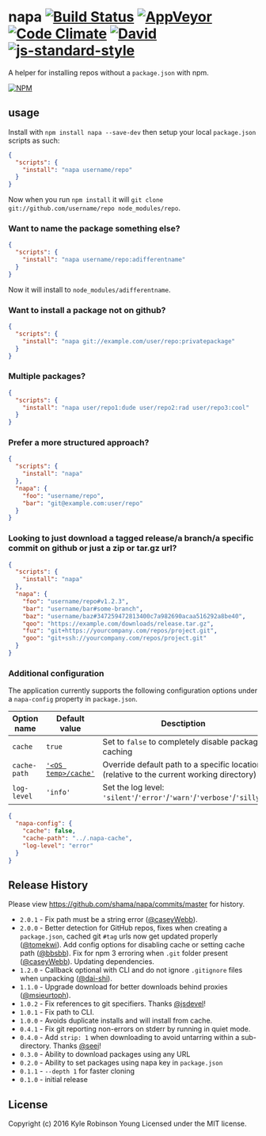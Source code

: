 # napa [![Build Status](http://img.shields.io/travis/shama/napa.svg?label=Travis%20CI%20build)](https://travis-ci.org/shama/napa) [![AppVeyor](https://img.shields.io/appveyor/ci/shama/napa.svg?label=AppVeyor%20build)](https://ci.appveyor.com/project/shama/napa/branch/master) [![Code Climate](https://img.shields.io/codeclimate/coverage/github/shama/napa.svg)](https://codeclimate.com/github/shama/napa) [![David](https://img.shields.io/david/shama/napa.svg)](https://david-dm.org/shama/napa) [![js-standard-style](https://img.shields.io/badge/code%20style-standard-brightgreen.svg?style=flat)](http://standardjs.com/)

A helper for installing repos without a `package.json` with npm.

[![NPM](https://nodei.co/npm/napa.png?downloads=true)](https://nodei.co/npm/napa/)

## usage

Install with `npm install napa --save-dev` then setup your local `package.json` scripts as such:

```json
{
  "scripts": {
    "install": "napa username/repo"
  }
}
```

Now when you run `npm install` it will `git clone git://github.com/username/repo node_modules/repo`.

### Want to name the package something else?

```json
{
  "scripts": {
    "install": "napa username/repo:adifferentname"
  }
}
```

Now it will install to `node_modules/adifferentname`.

### Want to install a package not on github?

```json
{
  "scripts": {
    "install": "napa git://example.com/user/repo:privatepackage"
  }
}
```

### Multiple packages?

```json
{
  "scripts": {
    "install": "napa user/repo1:dude user/repo2:rad user/repo3:cool"
  }
}
```

### Prefer a more structured approach?

```json
{
  "scripts": {
    "install": "napa"
  },
  "napa": {
    "foo": "username/repo",
    "bar": "git@example.com:user/repo"
  }
}
```

### Looking to just download a tagged release/a branch/a specific commit on github or just a zip or tar.gz url?

```json
{
  "scripts": {
    "install": "napa"
  },
  "napa": {
    "foo": "username/repo#v1.2.3",
    "bar": "username/bar#some-branch",
    "baz": "username/baz#347259472813400c7a982690acaa516292a8be40",
    "qoo": "https://example.com/downloads/release.tar.gz",
    "fuz": "git+https://yourcompany.com/repos/project.git",
    "goo": "git+ssh://yourcompany.com/repos/project.git"
  }
}
```

### Additional configuration

The application currently supports the following configuration options under a `napa-config` property in `package.json`.

Option name | Default value | Desctiption
---|---|---
`cache` | `true` | Set to `false` to completely disable package caching
`cache-path` | [`'<OS temp>/cache'`](https://github.com/shama/napa/blob/master/lib/pkg.js#L8) | Override default path to a specific location<br>(relative to the current working directory)
`log-level` | `'info'`  | Set the log level: `'silent'`/`'error'`/`'warn'`/`'verbose'`/`'silly'`

```json
{
  "napa-config": {
    "cache": false,
    "cache-path": "../.napa-cache",
    "log-level": "error"
  }
}
```

## Release History

Please view https://github.com/shama/napa/commits/master for history.

* `2.0.1` - Fix path must be a string error ([@caseyWebb](//github.com/caseyWebb)).
* `2.0.0` - Better detection for GitHub repos, fixes when creating a `package.json`, cached git `#tag` urls now get updated properly ([@tomekwi](//github.com/tomekwi)). Add config options for disabling cache or setting cache path ([@bbsbb](//github.com/bbsbb)). Fix for npm 3 erroring when `.git` folder present ([@caseyWebb](//github.com/caseyWebb)). Updating dependencies.
* `1.2.0` - Callback optional with CLI and do not ignore `.gitignore` files when unpacking ([@dai-shi](//github.com/dai-shi)).
* `1.1.0` - Upgrade download for better downloads behind proxies ([@msieurtoph](//github.com/msieurtoph)).
* `1.0.2` - Fix references to git specifiers. Thanks [@jsdevel](//github.com/jsdevel)!
* `1.0.1` - Fix path to CLI.
* `1.0.0` - Avoids duplicate installs and will install from cache.
* `0.4.1` - Fix git reporting non-errors on stderr by running in quiet mode.
* `0.4.0` - Add `strip: 1` when downloading to avoid untarring within a sub-directory. Thanks [@seei](//github.com/seei)!
* `0.3.0` - Ability to download packages using any URL
* `0.2.0` - Ability to set packages using napa key in `package.json`
* `0.1.1` - `--depth 1` for faster cloning
* `0.1.0` - initial release

## License
Copyright (c) 2016 Kyle Robinson Young
Licensed under the MIT license.
